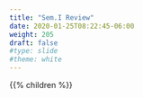 ```yaml
---
title: "Sem.I Review"
date: 2020-01-25T08:22:45-06:00
weight: 205
draft: false
#type: slide
#theme: white
---
```


{{% children %}}

